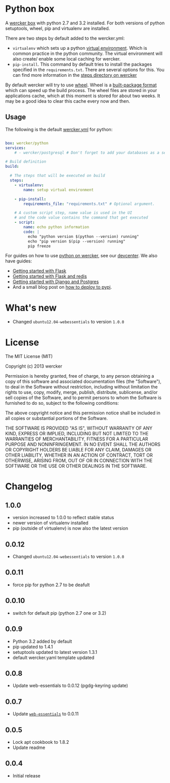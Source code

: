 # Python box

A [wercker box](http://devcenter.wercker.com/articles/boxes/) with python 2.7
and 3.2 installed. For both versions of python setuptools, wheel, pip and
virtualenv are installed.

There are two steps by default added to the wercker.yml:

- `virtualenv` which sets up a python
[virtual environment](http://www.virtualenv.org/en/latest/). Which is common
practice in the python community. The virtual environment will also create/
enable some local caching for wercker.
- `pip-install`. This command by default tries to install the packages
specified in the `requirements.txt`. There are several options for this.
You can find more information in the [steps directory on wercker]("/#explore/steps")

By default wercker will try to use
[wheel](http://wheel.readthedocs.org/en/latest/). Wheel is a [built-package
format](http://www.python.org/dev/peps/pep-0427/) which can speed up the build
process. The wheel files are stored in your applications cache, which at this
moment is stored for about two weeks. It may be a good idea to clear this cache
every now and then.


## Usage

The following is the default [wercker.yml](http://devcenter.wercker.com/articles/werckeryml/) for python:

```yaml

box: wercker/python
services:
    # - wercker/postgresql # Don't forget to add your databases as a service

# Build definition
build:

  # The steps that will be executed on build
  steps:
    - virtualenv:
        name: setup virtual environment

    - pip-install:
        requirements_file: "requirements.txt" # Optional argument.

    # A custom script step, name value is used in the UI
    # and the code value contains the command that get executed
    - script:
        name: echo python information
        code: |
          echo "python version $(python --version) running"
          echo "pip version $(pip --version) running"
          pip freeze
```

For guides on how to use
[python on wercker](http://devcenter.wercker.com/articles/languages/python.html),
see our [devcenter](http://devcenter.wercker.com). We also have guides:

* [Getting started with Flask](http://devcenter.wercker.com/articles/languages/python/flask.html)
* [Getting started with Flask and redis](http://devcenter.wercker.com/articles/languages/python/flaskredis.html)
* [Getting started with Django and Postgres](http://devcenter.wercker.com/articles/languages/python/django-postgres.html)
* And a small blog post on [how to deploy to pypi](http://blog.wercker.com/2013/06/28/Deploying-to-pypi.html).

# What's new

- Changed `ubuntu12.04-webessentials` to version `1.0.0`

# License

The MIT License (MIT)

Copyright (c) 2013 wercker

Permission is hereby granted, free of charge, to any person obtaining a copy of
this software and associated documentation files (the "Software"), to deal in
the Software without restriction, including without limitation the rights to
use, copy, modify, merge, publish, distribute, sublicense, and/or sell copies of
the Software, and to permit persons to whom the Software is furnished to do so,
subject to the following conditions:

The above copyright notice and this permission notice shall be included in all
copies or substantial portions of the Software.

THE SOFTWARE IS PROVIDED "AS IS", WITHOUT WARRANTY OF ANY KIND, EXPRESS OR
IMPLIED, INCLUDING BUT NOT LIMITED TO THE WARRANTIES OF MERCHANTABILITY, FITNESS
FOR A PARTICULAR PURPOSE AND NONINFRINGEMENT. IN NO EVENT SHALL THE AUTHORS OR
COPYRIGHT HOLDERS BE LIABLE FOR ANY CLAIM, DAMAGES OR OTHER LIABILITY, WHETHER
IN AN ACTION OF CONTRACT, TORT OR OTHERWISE, ARISING FROM, OUT OF OR IN
CONNECTION WITH THE SOFTWARE OR THE USE OR OTHER DEALINGS IN THE SOFTWARE.

# Changelog

## 1.0.0
- version increased to 1.0.0 to reflect stable status
- newer version of virtualenv installed
- pip (outside of virtualenv) is now also the latest version

## 0.0.12

- Changed `ubuntu12.04-webessentials` to version `1.0.0`

## 0.0.11

- force pip for python 2.7 to be deafult

## 0.0.10

- switch for default pip (python 2.7 one or 3.2)

## 0.0.9

- Python 3.2 added by default
- pip updated to 1.4.1
- setuptools updated to latest version 1.3.1
- default wercker.yaml template updated

## 0.0.8

- Update web-essentials to 0.0.12 (pgdg-keyring update)

## 0.0.7

- Update [`web-essentials`](https://app.wercker.com/#applications/51ab0c42df8960ba45003fd9/tab/details) to 0.0.11

## 0.0.5

- Lock apt cookbook to 1.8.2
- Update readme

## 0.0.4

- Initial release
